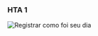 ### HTA 1
![Registrar como foi seu dia](https://github.com/user-attachments/assets/2ee9d7de-aaf3-4ab3-b69c-faadfda957f1)


